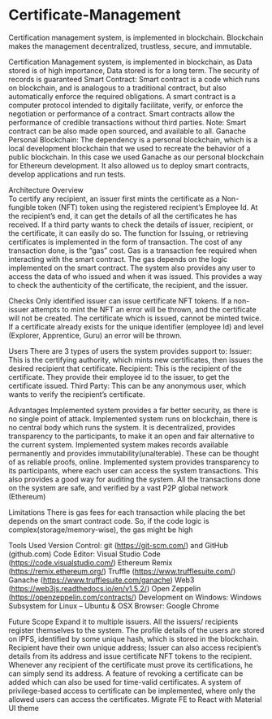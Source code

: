 # Certificate-Management

Certification management system, is implemented in blockchain. Blockchain makes the management decentralized, trustless, secure, and immutable.

Certification Management system, is implemented in blockchain, as Data stored is of high importance, Data stored is for a long term. The security of records is guaranteed Smart Contract: Smart contract is a code which runs on blockchain, and is analogous to a traditional contract, but also automatically enforce the required obligations. A smart contract is a computer protocol intended to digitally facilitate, verify, or enforce the negotiation or performance of a contract. Smart contracts allow the performance of credible transactions without third parties. Note: Smart contract can be also made open sourced, and available to all. Ganache Personal Blockchain: The dependency is a personal blockchain, which is a local development blockchain that we used to recreate the behavior of a public blockchain. In this case we used Ganache as our personal blockchain for Ethereum development. It also allowed us to deploy smart contracts, develop applications and run tests.

Architecture Overview  
To certify any recipient, an issuer first mints the certificate as a Non-fungible token (NFT) token using the registered recipient’s Employee Id. At the recipient’s end, it can get the details of all the certificates he has received. If a third party wants to check the details of issuer, recipient, or the certificate, it can easily do so. The function for Issuing, or retrieving certificates is implemented in the form of transaction. The cost of any transaction done, is the “gas” cost. Gas is a transaction fee required when interacting with the smart contract. The gas depends on the logic implemented on the smart contract. The system also provides any user to access the data of who issued and when it was issued. This provides a way to check the authenticity of the certificate, the recipient, and the issuer.

Checks Only identified issuer can issue certificate NFT tokens. If a non-issuer attempts to mint the NFT an error will be thrown, and the certificate will not be created. The certificate which is issued, cannot be minted twice. If a certificate already exists for the unique identifier (employee Id) and level (Explorer, Apprentice, Guru) an error will be thrown.

Users There are 3 types of users the system provides support to: Issuer: This is the certifying authority, which mints new certificates, then issues the desired recipient that certificate. Recipient: This is the recipient of the certificate. They provide their employee id to the issuer, to get the certificate issued. Third Party: This can be any anonymous user, which wants to verify the recipient’s certificate.

Advantages Implemented system provides a far better security, as there is no single point of attack. Implemented system runs on blockchain, there is no central body which runs the system. It is decentralized, provides transparency to the participants, to make it an open and fair alternative to the current system. Implemented system makes records available permanently and provides immutability(unalterable). These can be thought of as reliable proofs, online. Implemented system provides transparency to its participants, where each user can access the system transactions. This also provides a good way for auditing the system. All the transactions done on the system are safe, and verified by a vast P2P global network (Ethereum)

Limitations There is gas fees for each transaction while placing the bet depends on the smart contract code. So, if the code logic is complex(storage/memory-wise), the gas might be high

Tools Used Version Control: git (https://git-scm.com/) and GitHub (github.com) Code Editor: Visual Studio Code (https://code.visualstudio.com/) Ethereum Remix (https://remix.ethereum.org/) Truffle (https://www.trufflesuite.com/) Ganache (https://www.trufflesuite.com/ganache) Web3 (https://web3js.readthedocs.io/en/v1.5.2/) Open Zeppelin (https://openzeppelin.com/contracts/) Development on Windows: Windows Subsystem for Linux – Ubuntu & OSX Browser: Google Chrome

Future Scope Expand it to multiple issuers. All the issuers/ recipients register themselves to the system. The profile details of the users are stored on IPFS, identified by some unique hash, which is stored in the blockchain.  Recipient have their own unique address; Issuer can also access recipient’s details from its address and issue certificate NFT tokens to the recipient. Whenever any recipient of the certificate must prove its certifications, he can simply send its address. A feature of revoking a certificate can be added which can also be used for time-valid certificates. A system of privilege-based access to certificate can be implemented, where only the allowed users can access the certificates. Migrate FE to React with Material UI theme
